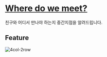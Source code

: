 # [Where do we meet?](http://datalater.codesoom.com)

친구와 어디서 만나야 하는지 중간지점을 알려드립니다.

## Feature

![4col-2row](https://user-images.githubusercontent.com/8105528/115105255-ba0a1380-9f98-11eb-86c0-41e26d2e8d96.jpeg)
